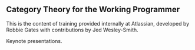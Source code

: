 Category Theory for the Working Programmer
------------------------------------------
This is the content of training provided internally at Atlassian, developed by Robbie Gates with contributions by Jed Wesley-Smith.

Keynote presentations.
